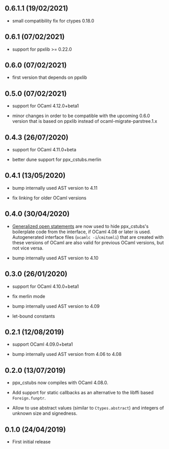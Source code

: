 0.6.1.1 (19/02/2021)
------------------

- small compatibility fix for ctypes 0.18.0


0.6.1 (07/02/2021)
------------------

- support for ppxlib >= 0.22.0


0.6.0 (07/02/2021)
------------------

- first version that depends on ppxlib


0.5.0 (07/02/2021)
------------------

- support for OCaml 4.12.0+beta1

- minor changes in order to be compatible with the upcoming 0.6.0
  version that is based on ppxlib instead of
  ocaml-migrate-parstree.1.x


0.4.3 (26/07/2020)
------------------

- support for OCaml 4.11.0+beta

- better dune support for ppx_cstubs.merlin


0.4.1 (13/05/2020)
------------------

- bump internally used AST version to 4.11

- fix linking for older OCaml versions


0.4.0 (30/04/2020)
------------------

- [Generalized open
  statements](https://ocaml.org/releases/4.10/htmlman/generalizedopens.html)
  are now used to hide ppx_cstubs's boilerplate code from the
  interface, if OCaml 4.08 or later is used. Autogenerated interface
  files (`ocamlc -i`/`cmitomli`) that are created with these versions
  of OCaml are also valid for previous OCaml versions, but not vice
  versa.

- bump internally used AST version to 4.10


0.3.0 (26/01/2020)
------------------

- support for OCaml 4.10.0+beta1

- fix merlin mode

- bump internally used AST version to 4.09

- let-bound constants


0.2.1 (12/08/2019)
------------------

- support OCaml 4.09.0+beta1

- bump internally used AST version from 4.06 to 4.08


0.2.0 (13/07/2019)
------------------

- ppx_cstubs now compiles with OCaml 4.08.0.

- Add support for static callbacks as an alternative to the libffi
  based `Foreign.funptr`.

- Allow to use abstract values (similar to `Ctypes.abstract`) and
  integers of unknown size and signedness.


0.1.0 (24/04/2019)
------------------

- First initial release
